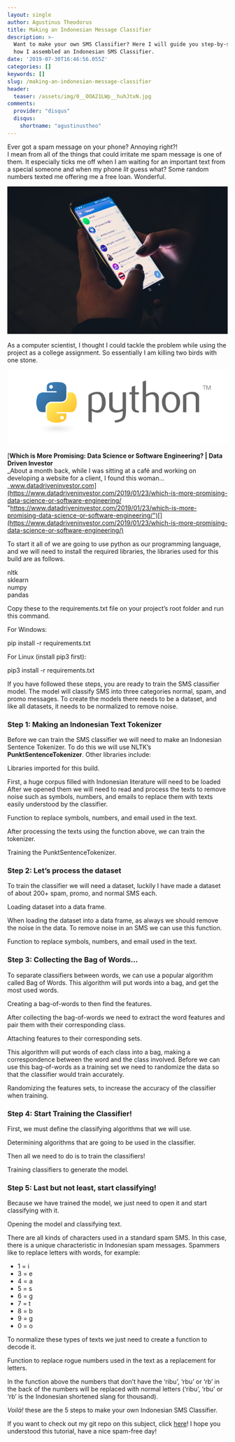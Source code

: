 ```yaml
---
layout: single
author: Agustinus Theodorus
title: Making an Indonesian Message Classifier
description: >-
  Want to make your own SMS Classifier? Here I will guide you step-by-step on
  how I assembled an Indonesian SMS Classifier.
date: '2019-07-30T16:46:56.055Z'
categories: []
keywords: []
slug: /making-an-indonesian-message-classifier
header:
  teaser: /assets/img/0__OOA21LWp__huhJtxN.jpg
comments:
  provider: "disqus"
  disqus:
    shortname: "agustinustheo"
---
```


Ever got a spam message on your phone? Annoying right?!   
I mean from all of the things that could irritate me spam message is one of them. It especially ticks me off when I am waiting for an important text from a special someone and when my phone _lit_ guess what? Some random numbers texted me offering me a free loan. Wonderful.

![](/assets/img/0__OOA21LWp__huhJtxN.jpg)

As a computer scientist, I thought I could tackle the problem while using the project as a college assignment. So essentially I am killing two birds with one stone.

![](/assets/img/0__Yas__UXmkZ4JvqL__x.png)

[**Which is More Promising: Data Science or Software Engineering? | Data Driven Investor**  
_About a month back, while I was sitting at a café and working on developing a website for a client, I found this woman…_www.datadriveninvestor.com](https://www.datadriveninvestor.com/2019/01/23/which-is-more-promising-data-science-or-software-engineering/ "https://www.datadriveninvestor.com/2019/01/23/which-is-more-promising-data-science-or-software-engineering/")[](https://www.datadriveninvestor.com/2019/01/23/which-is-more-promising-data-science-or-software-engineering/)

To start it all of we are going to use python as our programming language, and we will need to install the required libraries, the libraries used for this build are as follows.

nltk  
sklearn  
numpy  
pandas

Copy these to the requirements.txt file on your project’s root folder and run this command.

For Windows:

pip install -r requirements.txt

For Linux (install pip3 first):

pip3 install -r requirements.txt

If you have followed these steps, you are ready to train the SMS classifier model. The model will classify SMS into three categories normal, spam, and promo messages. To create the models there needs to be a dataset, and like all datasets, it needs to be normalized to remove noise.

### Step 1: Making an Indonesian Text Tokenizer

Before we can train the SMS classifier we will need to make an Indonesian Sentence Tokenizer. To do this we will use NLTK’s **PunktSentenceTokenizer**. Other libraries include:

Libraries imported for this build.

First, a huge corpus filled with Indonesian literature will need to be loaded After we opened them we will need to read and process the texts to remove noise such as symbols, numbers, and emails to replace them with texts easily understood by the classifier.

Function to replace symbols, numbers, and email used in the text.

After processing the texts using the function above, we can train the tokenizer.

Training the PunktSentenceTokenizer.

### Step 2: Let’s process the dataset

To train the classifier we will need a dataset, luckily I have made a dataset of about 200+ spam, promo, and normal SMS each.

Loading dataset into a data frame.

When loading the dataset into a data frame, as always we should remove the noise in the data. To remove noise in an SMS we can use this function.

Function to replace symbols, numbers, and email used in the text.

### Step 3: Collecting the Bag of Words…

To separate classifiers between words, we can use a popular algorithm called Bag of Words. This algorithm will put words into a bag, and get the most used words.

Creating a bag-of-words to then find the features.

After collecting the bag-of-words we need to extract the word features and pair them with their corresponding class.

Attaching features to their corresponding sets.

This algorithm will put words of each class into a bag, making a correspondence between the word and the class involved. Before we can use this bag-of-words as a training set we need to randomize the data so that the classifier would train accurately.

Randomizing the features sets, to increase the accuracy of the classifier when training.

### Step 4: Start Training the Classifier!

First, we must define the classifying algorithms that we will use.

Determining algorithms that are going to be used in the classifier.

Then all we need to do is to train the classifiers!

Training classifiers to generate the model.

### Step 5: Last but not least, start classifying!

Because we have trained the model, we just need to open it and start classifying with it.

Opening the model and classifying text.

There are all kinds of characters used in a standard spam SMS. In this case, there is a unique characteristic in Indonesian spam messages. Spammers like to replace letters with words, for example:

*   1 = i
*   3 = e
*   4 = a
*   5 = s
*   6 = g
*   7 = t
*   8 = b
*   9 = g
*   0 = o

To normalize these types of texts we just need to create a function to decode it.

Function to replace rogue numbers used in the text as a replacement for letters.

In the function above the numbers that don’t have the ‘ribu’, ‘rbu’ or ‘rb’ in the back of the numbers will be replaced with normal letters (‘ribu’, ‘rbu’ or ‘rb’ is the Indonesian shortened slang for thousand).

_Voilà!_ these are the 5 steps to make your own Indonesian SMS Classifier.

If you want to check out my git repo on this subject, click [here](https://github.com/agustinustheo/sms-classifier-model)! I hope you understood this tutorial, have a nice spam-free day!